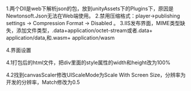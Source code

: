 1.两个Dll是web下解析json的包，放到unityAssets下的Plugins下，原因是Newtonsoft.Json无法在Web端使用。
2.禁用压缩格式：player->publishing settings -> Compression Format -> Disabled 。
3.IIS发布界面，MIME类型缺失，添加文件类型，.data+application/octet-stream或者.data+ application/data,和.wasm+ application/wasm

4.界面设置

4.1打包后的html文件，把div里面的style属性的width和height改为100%

4.2找到canvasScaler修改UIScaleMode为Scale With Screen Size，分辨率为开发的分辨率，Match修改为0.5
